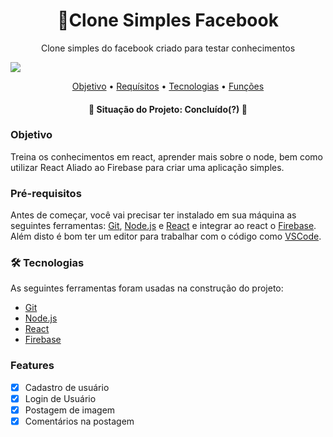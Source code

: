 <h1 align="center">
   🔵Clone Simples Facebook
</h1>
<p align="center">Clone simples do facebook criado para testar conhecimentos</p>

<img src="https://img.shields.io/static/v1?label=PRs&message=Welcome&color=7153h6&style=for-the-badge&logo=GHOST"/>

<p align="center">
 <a href="#objetivo">Objetivo</a> •
 <a href="#requisitos">Requísitos</a> • 
 <a href="#tecnologias">Tecnologias</a> • 
 <a href="#features">Funções</a> 
</p>

<h4 align="center"> 
	🚧  Situação do Projeto: Concluído(?)  🚧
</h4>

### Objetivo
<p id="objetivo">Treina os conhecimentos em react, aprender mais sobre o node, bem como utilizar React Aliado ao Firebase para criar uma aplicação simples.<p/>

### Pré-requisitos

Antes de começar, você vai precisar ter instalado em sua máquina as seguintes ferramentas:
[Git](https://git-scm.com), [Node.js](https://nodejs.org/en/) e [React](https://pt-br.reactjs.org/) e integrar ao react o [Firebase](https://firebase.google.com/?hl=pt).
<br/>
Além disto é bom ter um editor para trabalhar com o código como [VSCode](https://code.visualstudio.com/).

### 🛠 Tecnologias

<p id="tecnologias">As seguintes ferramentas foram usadas na construção do projeto:</p>

- [Git](https://git-scm.com)
- [Node.js](https://nodejs.org/en/)
- [React](https://pt-br.reactjs.org/)
- [Firebase](https://firebase.google.com/?hl=pt)

### Features

- [x] Cadastro de usuário
- [x] Login de Usuário
- [x] Postagem de imagem
- [x] Comentários na postagem

